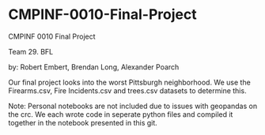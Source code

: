# CMPINF-0010-Final-Project
CMPINF 0010 Final Project

Team 29. BFL

by: Robert Embert, Brendan Long, Alexander Poarch

Our final project looks into the worst Pittsburgh neighborhood. We use the Firearms.csv, Fire Incidents.csv and trees.csv datasets to determine this.

Note: Personal notebooks are not included due to issues with geopandas on the crc. We each wrote code in seperate python files and compiled it together in the notebook presented in this git.
